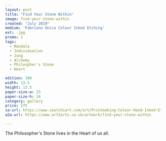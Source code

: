 ```yaml
---
layout: post
title: "Find Your Stone Within"
image: find-your-stone-within
created: "July 2019"
medium: 'Fabriano Unica Colour Inked Etching'
ext: .jpg
promo: 1
tags:
  - Mandala
  - Individuation
  - Jung
  - Alchemy
  - Philospher's Stone
  - Heart

edition: 100
width: 13.5 
height: 13.5
paper-size-w: 23
paper-size-h: 24
category: gallery
price: 275
sa-url: https://www.saatchiart.com/art/Printmaking-Colour-Hand-Inked-Etching-Limited-Edition-of-100/19454/6381415/view
a2a-url: https://www.art2arts.co.uk/artwork/find-your-stone-within

---
```


The Philosopher's Stone lives in the Heart of us all.

